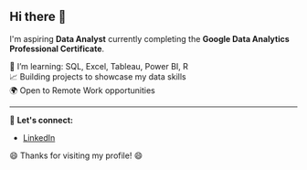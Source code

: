 ## Hi there 👋

I'm aspiring **Data Analyst** currently completing the **Google Data Analytics Professional Certificate**.

🌱 I’m learning: SQL, Excel, Tableau, Power BI, R  
📈 Building projects to showcase my data skills  
🌍 Open to Remote Work opportunities  

---

🔗 **Let's connect:**

- [LinkedIn](https://www.linkedin.com/in/rafal-sypniewski-a1749935b/)  

😄 Thanks for visiting my profile! 😄
